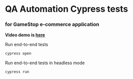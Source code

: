 # QA Automation Cypress tests 
### for GameStop e-commerce application

**Video demo is [here](https://photos.app.goo.gl/uQoJFgxNm6d94Q8p6)**

Run end-to-end tests

```bash
cypress open
```

Run end-to-end tests in headless mode
```bash
cypress run
```


